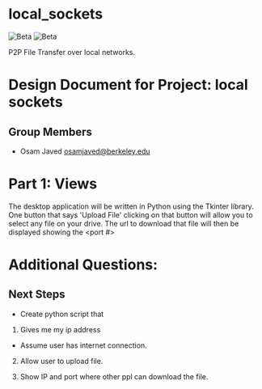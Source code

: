 # local_sockets
![Beta](https://img.shields.io/badge/status-beta-yellowgreen.svg?style=flat "Beta")
![Beta](hhttps://img.shields.io/badge/Version-0.0-yellowgreen.svg?style=flat "Version")


P2P File Transfer over local networks.  

Design Document for Project: local sockets
==========================================

## Group Members

* Osam Javed <osamjaved@berkeley.edu>

# Part 1: Views
The desktop application will be written in Python using the Tkinter library. One button that says 'Upload File' clicking 
on that button will allow you to select any file on your drive.  The url to download that file will then be displayed showing the
<ip address> <port #> 


# Additional Questions:

## Next Steps
* Create python script that
 1. Gives me my ip address
   - Assume user has internet connection. 
   
 2. Allow user to upload file. 
 
 3. Show IP and port where other ppl can download the file. 
